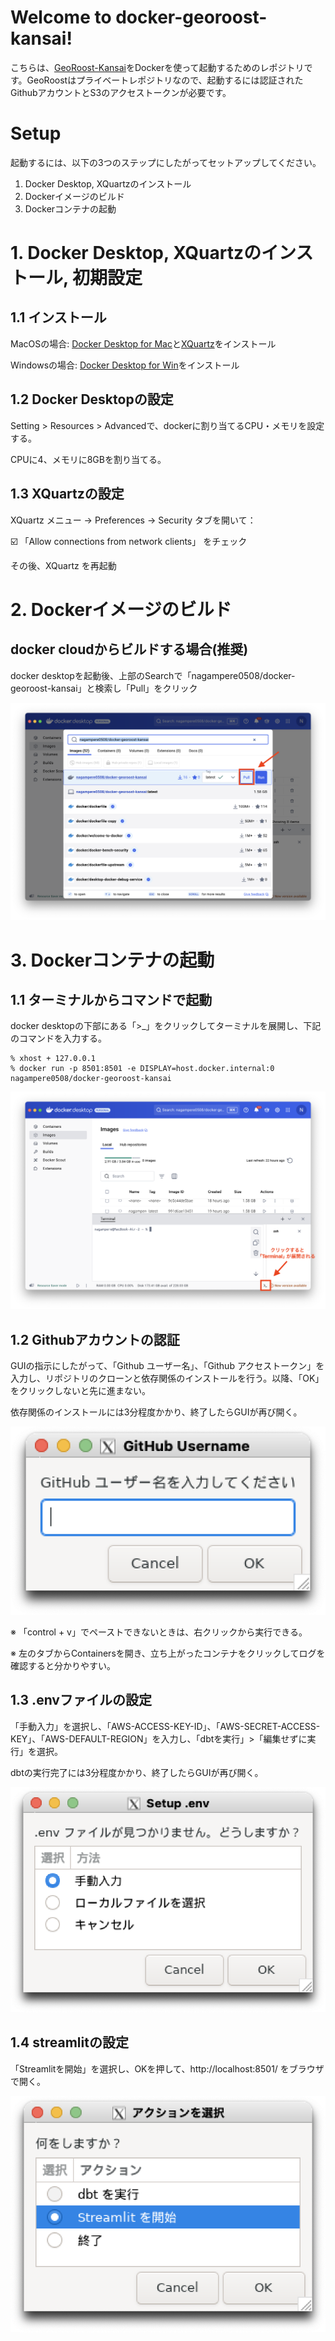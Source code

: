 # Welcome to docker-georoost-kansai!

こちらは、[GeoRoost-Kansai](https://github.com/nagampere/georoost-kansai)をDockerを使って起動するためのレポジトリです。GeoRoostはプライベートレポジトリなので、起動するには認証されたGithubアカウントとS3のアクセストークンが必要です。


# Setup

起動するには、以下の3つのステップにしたがってセットアップしてください。

1. Docker Desktop, XQuartzのインストール
2. Dockerイメージのビルド
3. Dockerコンテナの起動


# 1. Docker Desktop, XQuartzのインストール, 初期設定

## 1.1 インストール

MacOSの場合: [Docker Desktop for Mac](https://www.docker.com/products/docker-desktop/)と[XQuartz](https://www.xquartz.org/)をインストール

Windowsの場合: [Docker Desktop for Win](https://www.docker.com/products/docker-desktop/)をインストール

## 1.2 Docker Desktopの設定

Setting > Resources > Advancedで、dockerに割り当てるCPU・メモリを設定する。

CPUに4、メモリに8GBを割り当てる。

## 1.3 XQuartzの設定

XQuartz メニュー → Preferences → Security タブを開いて：

☑️ 「Allow connections from network clients」 をチェック

その後、XQuartz を再起動

# 2. Dockerイメージのビルド

## docker cloudからビルドする場合(推奨)

docker desktopを起動後、上部のSearchで「nagampere0508/docker-georoost-kansai」と検索し「Pull」をクリック

![Image 1](images/pic_docker_desktop_1.png)

# 3. Dockerコンテナの起動

## 1.1 ターミナルからコマンドで起動

docker desktopの下部にある「>_」をクリックしてターミナルを展開し、下記のコマンドを入力する。

```{bash}
% xhost + 127.0.0.1
% docker run -p 8501:8501 -e DISPLAY=host.docker.internal:0 nagampere0508/docker-georoost-kansai
```
![Image 2](images/pic_docker_desktop_2.png)

## 1.2 Githubアカウントの認証

GUIの指示にしたがって、「Github ユーザー名」、「Github アクセストークン」を入力し、リポジトリのクローンと依存関係のインストールを行う。以降、「OK」をクリックしないと先に進まない。

依存関係のインストールには3分程度かかり、終了したらGUIが再び開く。

![Image 3](images/pic_GUI_1.png)

※ 「control + v」でペーストできないときは、右クリックから実行できる。

※ 左のタブからContainersを開き、立ち上がったコンテナをクリックしてログを確認すると分かりやすい。

## 1.3 .envファイルの設定

「手動入力」を選択し、「AWS-ACCESS-KEY-ID」、「AWS-SECRET-ACCESS-KEY」、「AWS-DEFAULT-REGION」を入力し、「dbtを実行」>「編集せずに実行」を選択。

dbtの実行完了には3分程度かかり、終了したらGUIが再び開く。

![Image 4](images/pic_GUI_2.png)

##  1.4 streamlitの設定

「Streamlitを開始」を選択し、OKを押して、http://localhost:8501/ をブラウザで開く。

![Image 5](images/pic_GUI_3.png)
